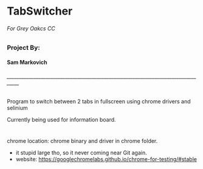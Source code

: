 # TabSwitcher
###### For Grey Oakcs CC
######
### Project By:
#### Sam Markovich
###### ___________________________________________________________________________________

Program to switch between 2 tabs in fullscreen using chrome drivers and selinium

Currently being used for information board.

# 

chrome location: chrome binary and driver in chrome folder.
- it stupid large tho, so it never coming near Git again.
-  website: https://googlechromelabs.github.io/chrome-for-testing/#stable